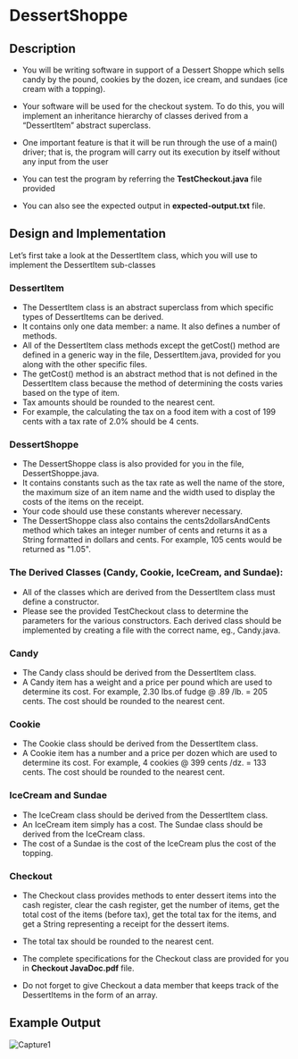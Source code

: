 # DessertShoppe

## Description
* You will be writing software in support of a Dessert Shoppe which sells candy by the pound, cookies by the dozen, ice cream, and sundaes (ice cream with a topping).

* Your software will be used for the checkout system. To do this, you will implement an inheritance hierarchy of classes derived from a “DessertItem” abstract superclass.  

* One important feature is that it will be run through the use of a main() driver; that is, the program will carry out its execution by itself without any input from the user

* You can test the program by referring the **TestCheckout.java** file provided

* You can also see the expected output in **expected-output.txt** file.
 
 
 ## Design and Implementation 
 
 Let’s first take a look at the DessertItem class, which you will use to implement the DessertItem sub-classes
 
 ### DessertItem 
 
 * The DessertItem class is an abstract superclass from which specific types of DessertItems can be derived. 
 * It contains only one data member: a name. It also defines a number of methods.
 * All of the DessertItem class methods except the getCost() method are defined in a generic way in the file, DessertItem.java, provided for you along with the other specific files. 
 * The getCost() method is an abstract method that is not defined in the DessertItem class because the method of determining the costs varies based on the type of item. 
 * Tax amounts should be rounded to the nearest cent. 
 * For example, the calculating the tax on a food item with a cost of 199 cents with a tax rate of 2.0% should be 4 cents.  
 
 ### DessertShoppe 
 * The DessertShoppe class is also provided for you in the file, DessertShoppe.java.
 * It contains constants such as the tax rate as well the name of the store, the maximum size of an item name and the width used to display the costs of the items on the receipt. 
 * Your code should use these constants wherever necessary.
 * The DessertShoppe class also contains the cents2dollarsAndCents method which takes an integer number of cents and returns it as a String formatted in dollars and cents. For example, 105 cents would be returned as "1.05".  
 
 
### The Derived Classes (Candy, Cookie, IceCream, and Sundae):  
* All of the classes which are derived from the DessertItem class must define a constructor.
* Please see the provided TestCheckout class to determine the parameters for the various constructors. Each derived class should be implemented by creating a file with the correct name, eg., Candy.java.  

### Candy 
* The Candy class should be derived from the DessertItem class.
* A Candy item has a weight and a price per pound which are used to determine its cost. For example, 2.30 lbs.of fudge @ .89 /lb. = 205 cents. The cost should be rounded to the nearest cent.
 
 
 ### Cookie  
 * The Cookie class should be derived from the DessertItem class. 
 * A Cookie item has a number and a price per dozen which are used to determine its cost. For example, 4 cookies @ 399 cents /dz. = 133 cents. The cost should be rounded to the nearest cent.  
 
 ### IceCream and Sundae  
 * The IceCream class should be derived from the DessertItem class.
 * An IceCream item simply has a cost. The Sundae class should be derived from the IceCream class. 
 * The cost of a Sundae is the cost of the IceCream plus the cost of the topping.  
 
 ### Checkout
 * The Checkout class provides methods to enter dessert items into the cash register, clear the cash register, get the number of items, get the total cost of the items (before tax), get the total tax for the items, and get a String representing a receipt for the dessert items.

 * The total tax should be rounded to the nearest cent.
 
 * The complete specifications for the Checkout class are provided for you in **Checkout JavaDoc.pdf** file.
 
 * Do not forget to give Checkout a data member that keeps track of the DessertItems in the form of an array. 
 
 
 
 
## Example Output

![Capture1](https://user-images.githubusercontent.com/51673576/65818491-d17b8300-e1df-11e9-8dc2-c82fccb99be3.JPG)
